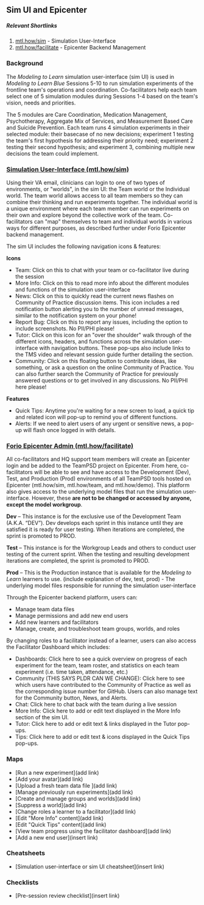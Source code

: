 ## Sim UI and Epicenter

##### Relevant Shortlinks
1. [mtl.how/sim](https://mtl.how/sim) - Simulation User-Interface
2. [mtl.how/facilitate](https://mtl.how/facilitate) - Epicenter Backend Management

### Background
The *Modeling to Learn* simulation user-interface (sim UI) is used in *Modeling to Learn Blue* Sessions 5-10 to run simulation experiments of the frontline team's operations and coordination. Co-facilitators help each team select one of 5 simulation modules during Sessions 1-4 based on the team's vision, needs and priorities. 

The 5 modules are Care Coordination, Medication Management, Psychotherapy, Aggregate Mix of Services, and Measurement Based Care and Suicide Prevention. Each team runs 4 simulation experiments in their selected module: their basecase of no new decisions; experiment 1 testing the team's first hypothesis for addressing their priority need; experiment 2 testing their second hypothesis; and experiment 3, combining multiple new decisions the team could implement.

### [Simulation User-Interface (mtl.how/sim)](https://mtl.how/sim)
Using their VA email, clinicians can login to one of two types of environments, or "worlds", in the sim UI: the Team world or the Individual world. The team world allows access to all team members so they can combine their thinking and run experiments together. The individual world is a unique environment where each team member can run experiments on their own and explore beyond the collective work of the team. Co-facilitators can "map" themselves to team and individual worlds in various ways for different purposes, as described further under Forio Epicenter backend management.

The sim UI includes the following navigation icons & features:

**Icons**

- Team: Click on this to chat with your team or co-facilitator live during the session
- More Info: Click on this to read more info about the different modules and functions of the simulation user-interface
- News: Click on this to quickly read the current news flashes on Community of Practice discussion items. This icon includes a red notification button alerting you to the number of unread messages, similar to the notification system on your phone!
- Report Bug: Click on this to report any issues, including the option to include screenshots. No PII/PHI please!
- Tutor: Click on this icon for an "over the shoulder" walk through of the different icons, headers, and functions across the simulation user-interface with navigation buttons. These pop-ups also include links to the TMS video and relevant session guide further detailing the section.
- Community: Click on this floating button to contribute ideas, like something, or ask a question on the online Community of Practice. You can also further search the Community of Practice for previously answered questions or to get involved in any discussions. No PII/PHI here please!

**Features**

- Quick Tips: Anytime you're waiting for a new screen to load, a quick tip and related icon will pop-up to remind you of different functions.
- Alerts: If we need to alert users of any urgent or sensitive news, a pop-up will flash once logged in with details.

### [Forio Epicenter Admin (mtl.how/facilitate)](https://mtl.how/facilitate)
All co-facilitators and HQ support team members will create an Epicenter login and be added to the TeamPSD project on Epicenter. From here, co-facilitators will be able to see and have access to the Development (Dev), Test, and Production (Prod) environments of all TeamPSD tools hosted on Epicenter (mtl.how/sim, mtl.how/team, and mtl.how/demo). This platform also gives access to the underlying model files that run the simulation user-interface. However, these **are not to be changed or accessed by anyone, except the model workgroup**.

**Dev** – This instance is for the exclusive use of the Development Team (A.K.A. “DEV”). Dev develops each sprint in this instance until they are satisfied it is ready for user testing. When iterations are completed, the sprint is promoted to PROD.

**Test** – This instance is for the Workgroup Leads and others to conduct user testing of the current sprint. When the testing and resulting development iterations are completed, the sprint is promoted to PROD.

**Prod** – This is the Production instance that is available for the *Modeling to Learn* learners to use.
(include explanation of dev, test, prod) - The underlying model files responsible for running the simulation user-interface 

Through the Epicenter backend platform, users can:

- Manage team data files
- Manage permissions and add new end users
- Add new learners and facilitators
- Manage, create, and troubleshoot team groups, worlds, and roles 


By changing roles to a facilitator instead of a learner, users can also access the Facilitator Dashboard which includes:

- Dashboards: Click here to see a quick overview on progress of each experiment for the team, team roster, and statistics on each team experiment (i.e. time taken, attendance, etc.)
- Community (THIS SAYS PLDR CAN WE CHANGE): Click here to see which users have contributed to the Community of Practice as well as the corresponding issue number for GitHub. Users can also manage text for the Community button, News, and Alerts. 
- Chat: Click here to chat back with the team during a live session
- More Info: Click here to add or edit text displayed in the More Info section of the sim UI.
- Tutor: Click here to add or edit text & links displayed in the Tutor pop-ups.
- Tips: Click here to add or edit text & icons displayed in the Quick Tips pop-ups.

### Maps

- [Run a new experiment](add link)
- [Add your avatar](add link)
- [Upload a fresh team data file ](add link)
- [Manage previously run experiments](add link)
- [Create and manage groups and worlds](add link)
- [Suppress a world](add link)
- [Change roles a learner to a facilitator](add link) 
- [Edit "More Info" content](add link)
- [Edit "Quick Tips" content](add link)
- [View team progress using the facilitator dashboard](add link)
- [Add a new end user](insert link)

### Cheatsheets
- [Simulation user-interface or sim UI cheatsheet](insert link)

### Checklists
- [Pre-session review checklist](insert link)
